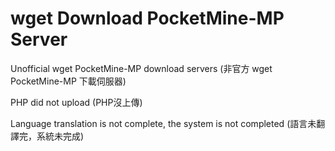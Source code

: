 # wget Download PocketMine-MP Server
Unofficial wget PocketMine-MP download servers (非官方 wget PocketMine-MP 下載伺服器)

PHP did not upload (PHP沒上傳)

Language translation is not complete, the system is not completed (語言未翻譯完，系統未完成)